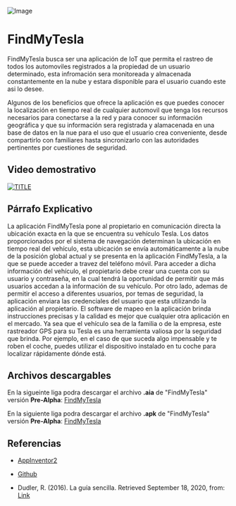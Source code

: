 ![Image](https://raw.githubusercontent.com/E3-Semana-Tec/ReporteAvances/master/Imagenes/tesla-logo-text-png-7_opt.png)

# FindMyTesla
FindMyTesla busca ser una aplicación de IoT que permita el rastreo de todos los automoviles registrados a la propiedad de un usuario determinado, esta infromación sera monitoreada y almacenada constantemente en la nube y estara disponible para el usuario cuando este asi lo desee.

Algunos de los beneficios que ofrece la aplicación es que puedes conocer la localización en tiempo real de cualquier automovil que tenga los recursos necesarios para conectarse a la red y para conocer su información geográfica y que su información sera registrada y alamacenada en una base de datos en la nue para el uso que el usuario crea conveniente, desde compartirlo con familiares hasta sincronizarlo con las autoridades pertinentes por cuestiones de seguridad.

## Video demostrativo
[![TITLE](https://img.youtube.com/vi/8n84DjIJGkA/0.jpg)](https://www.youtube.com/watch?v=8n84DjIJGkA)

## Párrafo Explicativo 
La aplicación FindMyTesla pone al propietario en comunicación directa la ubicación exacta en la que se encuentra su vehículo Tesla. Los datos proporcionados por el sistema de navegación determinan la ubicación en tiempo real del vehículo, esta ubicación se envía automáticamente a la nube de la posición global actual y se presenta en la aplicación FindMyTesla, a la que se puede acceder a travez del teléfono móvil. Para acceder a dicha información del vehículo, el propietario debe crear una cuenta con su usuario y contraseña, en la cual tendrá la oportunidad de  permitir que más usuarios accedan a la información de su vehículo. Por otro lado, ademas de permitir el acceso a diferentes usuarios, por temas de seguridad, la aplicación enviara las credenciales del usuario que esta utilizando la aplicación al propietario.  El software de mapeo en la aplicación brinda instrucciones precisas y la calidad es mejor que cualquier otra aplicación en el mercado. Ya sea que el vehículo sea de la familia o de la empresa, este rastreador GPS para su Tesla es una herramienta valiosa por la seguridad que brinda. Por ejemplo, en el caso de que suceda algo impensable y te roben el coche, puedes utilizar el dispositivo instalado en tu coche para localizar rápidamente dónde está.

## Archivos descargables 
En la sigueinte liga podra descargar el archivo **.aia** de "FindMyTesla" versión **Pre-Alpha**: [FindMyTesla](https://github.com/E3-Semana-Tec/AppIoT/blob/master/AppIoT%20(2).aia)

En la siguiente liga podra descargar el archivo **.apk** de "FindMyTesla" versión **Pre-Alpha**: [FindMyTesla](https://github.com/E3-Semana-Tec/AppIoT/blob/master/AppIoT.apk)

## Referencias 
- [AppInventor2](https://www.appinventor.mit.edu)

- [Github](https://www.Github.com)

- Dudler, R. (2016). La guía sencilla. Retrieved September 18, 2020, from: [Link](https://rogerdudler.github.io/git-guide/index.es.html)

